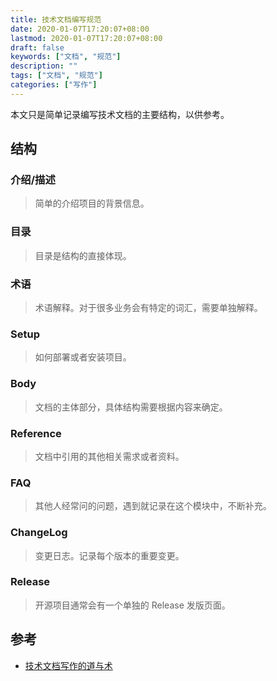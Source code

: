 ```yaml
---
title: 技术文档编写规范
date: 2020-01-07T17:20:07+08:00
lastmod: 2020-01-07T17:20:07+08:00
draft: false
keywords: ["文档", "规范"]
description: ""
tags: ["文档", "规范"]
categories: ["写作"]
---
```

本文只是简单记录编写技术文档的主要结构，以供参考。
<!--more-->
## 结构

### 介绍/描述

> 简单的介绍项目的背景信息。

### 目录

> 目录是结构的直接体现。

### 术语

> 术语解释。对于很多业务会有特定的词汇，需要单独解释。

### Setup

> 如何部署或者安装项目。

### Body

> 文档的主体部分，具体结构需要根据内容来确定。

### Reference

> 文档中引用的其他相关需求或者资料。

### FAQ

> 其他人经常问的问题，遇到就记录在这个模块中，不断补充。

### ChangeLog

> 变更日志。记录每个版本的重要变更。

### Release

> 开源项目通常会有一个单独的 Release 发版页面。

## 参考

* [技术文档写作的道与术](https://mp.weixin.qq.com/s/WCM-JRMzlYTN-c--tJ6Nkw)